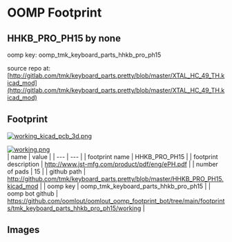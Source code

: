 # OOMP Footprint  
## HHKB_PRO_PH15  by none  
  
oomp key: oomp_tmk_keyboard_parts_hhkb_pro_ph15  
  
source repo at: [http://gitlab.com/tmk/keyboard_parts.pretty/blob/master/XTAL_HC_49_TH.kicad_mod](http://gitlab.com/tmk/keyboard_parts.pretty/blob/master/XTAL_HC_49_TH.kicad_mod)  
## Footprint  
  
[![working_kicad_pcb_3d.png](working_kicad_pcb_3d_600.png)](working_kicad_pcb_3d.png)  
  
[![working.png](working_600.png)](working.png)  
| name | value | 
| --- | --- | 
| footprint name | HHKB_PRO_PH15 | 
| footprint description | http://www.jst-mfg.com/product/pdf/eng/ePH.pdf | 
| number of pads | 15 | 
| github path | http://github.com/tmk/keyboard_parts.pretty/blob/master/HHKB_PRO_PH15.kicad_mod | 
| oomp key | oomp_tmk_keyboard_parts_hhkb_pro_ph15 | 
| oomp bot github | https://github.com/oomlout/oomlout_oomp_footprint_bot/tree/main/footprints/tmk_keyboard_parts_hhkb_pro_ph15/working | 
## Images  
